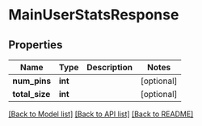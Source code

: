 # MainUserStatsResponse

## Properties
Name | Type | Description | Notes
------------ | ------------- | ------------- | -------------
**num_pins** | **int** |  | [optional] 
**total_size** | **int** |  | [optional] 

[[Back to Model list]](../README.md#documentation-for-models) [[Back to API list]](../README.md#documentation-for-api-endpoints) [[Back to README]](../README.md)

